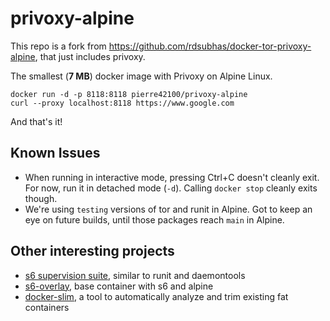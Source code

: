 # privoxy-alpine

This repo is a fork from https://github.com/rdsubhas/docker-tor-privoxy-alpine, that just includes privoxy.

The smallest (**7 MB**) docker image with Privoxy on Alpine Linux.

```
docker run -d -p 8118:8118 pierre42100/privoxy-alpine
curl --proxy localhost:8118 https://www.google.com
```

And that's it!

## Known Issues

* When running in interactive mode, pressing Ctrl+C doesn't cleanly exit. For now, run it in detached mode (`-d`). Calling `docker stop` cleanly exits though.
* We're using `testing` versions of tor and runit in Alpine. Got to keep an eye on future builds, until those packages reach `main` in Alpine.

## Other interesting projects

* [s6 supervision suite](http://skarnet.org/software/s6/index.html), similar to runit and daemontools
* [s6-overlay](https://github.com/just-containers/s6-overlay), base container with s6 and alpine
* [docker-slim](https://github.com/cloudimmunity/docker-slim), a tool to automatically analyze and trim existing fat containers
